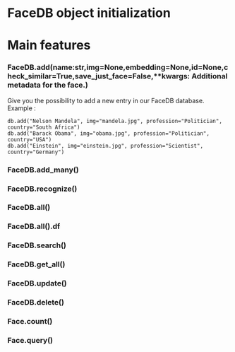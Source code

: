# FaceDB object initialization

# Main features

### FaceDB.add(name:str,img=None,embedding=None,id=None,check_similar=True,save_just_face=False,**kwargs: Additional metadata for the face.)
Give you the possibility to add a new entry in our FaceDB database.  
Example : 
```
db.add("Nelson Mandela", img="mandela.jpg", profession="Politician", country="South Africa")
db.add("Barack Obama", img="obama.jpg", profession="Politician", country="USA")
db.add("Einstein", img="einstein.jpg", profession="Scientist", country="Germany")
```

### FaceDB.add_many()

### FaceDB.recognize()

### FaceDB.all()

### FaceDB.all().df

### FaceDB.search()

### FaceDB.get_all()

### FaceDB.update()

### FaceDB.delete()

### Face.count()

### Face.query()

